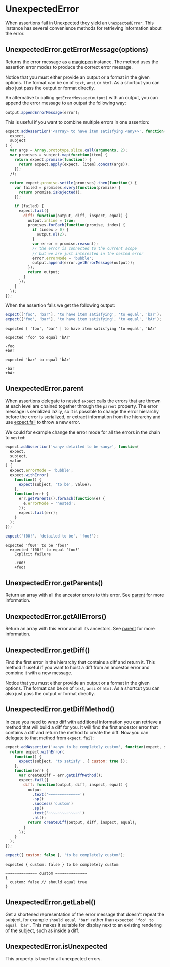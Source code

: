 # UnexpectedError

When assertions fail in Unexpected they yield an
`UnexpectedError`. This instance has several convenience methods for
retrieving information about the error.

## UnexpectedError.getErrorMessage(options)

Returns the error message as a
[magicpen](https://github.com/sunesimonsen/magicpen) instance. The
method uses the assertion error modes to produce the correct
error message.

Notice that you must either provide an output or a format in the given
options. The format can be on of `text`, `ansi` or `html`. As a
shortcut you can also just pass the output or format directly.

An alternative to calling `getErrorMessage(output)` with an output,
you can append the error message to an output the following way:

<!-- unexpected-markdown evaluate:false -->

```js
output.appendErrorMessage(error);
```

This is useful if you want to combine multiple errors in one assertion:

```js
expect.addAssertion('<array> to have item satisfying <any+>', function(
  expect,
  subject
) {
  var args = Array.prototype.slice.call(arguments, 2);
  var promises = subject.map(function(item) {
    return expect.promise(function() {
      return expect.apply(expect, [item].concat(args));
    });
  });

  return expect.promise.settle(promises).then(function() {
    var failed = promises.every(function(promise) {
      return promise.isRejected();
    });

    if (failed) {
      expect.fail({
        diff: function(output, diff, inspect, equal) {
          output.inline = true;
          promises.forEach(function(promise, index) {
            if (index > 0) {
              output.nl(2);
            }
            var error = promise.reason();
            // the error is connected to the current scope
            // but we are just interested in the nested error
            error.errorMode = 'bubble';
            output.append(error.getErrorMessage(output));
          });
          return output;
        }
      });
    }
  });
});
```

When the assertion fails we get the following output:

```js
expect(['foo', 'bar'], 'to have item satisfying', 'to equal', 'bar');
expect(['foo', 'bar'], 'to have item satisfying', 'to equal', 'bAr');
```

```output
expected [ 'foo', 'bar' ] to have item satisfying 'to equal', 'bAr'

expected 'foo' to equal 'bAr'

-foo
+bAr

expected 'bar' to equal 'bAr'

-bar
+bAr
```

## UnexpectedError.parent

When assertions delegate to nested `expect` calls the errors that are
thrown at each level are chained together through the `parent`
property. The error message is serialized lazily, so it is possible to
change the error hierarchy before the error is serialized, or extract
information from the hierarchy and use [expect.fail](../fail/) to throw
a new error.

We could for example change the error mode for all the errors in the
chain to `nested`:

```js
expect.addAssertion('<any> detailed to be <any>', function(
  expect,
  subject,
  value
) {
  expect.errorMode = 'bubble';
  expect.withError(
    function() {
      expect(subject, 'to be', value);
    },
    function(err) {
      err.getParents().forEach(function(e) {
        e.errorMode = 'nested';
      });
      expect.fail(err);
    }
  );
});

expect('f00!', 'detailed to be', 'foo!');
```

```output
expected 'f00!' to be 'foo!'
  expected 'f00!' to equal 'foo!'
    Explicit failure

    -f00!
    +foo!
```

## UnexpectedError.getParents()

Return an array with all the ancestor errors to this error. See
<a href="#unexpectederror-parent">parent</a> for more information.

## UnexpectedError.getAllErrors()

Return an array with this error and all its ancestors. See
<a href="#unexpectederror-parent">parent</a> for more information.

## UnexpectedError.getDiff()

Find the first error in the hierarchy that contains a diff and
return it. This method if useful if you want to hoist a diff from an
ancestor error and combine it with a new message.

Notice that you must either provide an output or a format in the given
options. The format can be on of `text`, `ansi` or `html`. As a
shortcut you can also just pass the output or format directly.

## UnexpectedError.getDiffMethod()

In case you need to wrap diff with additional information you can
retrieve a method that will build a diff for you. It will find the
first ancestor error that contains a diff and return the method to
create the diff. Now you can delegate to that method from
`expect.fail`:

```js
expect.addAssertion('<any> to be completely custom', function(expect, subject) {
  return expect.withError(
    function() {
      expect(subject, 'to satisfy', { custom: true });
    },
    function(err) {
      var createDiff = err.getDiffMethod();
      expect.fail({
        diff: function(output, diff, inspect, equal) {
          output
            .text('~~~~~~~~~~~~~~')
            .sp()
            .success('custom')
            .sp()
            .text('~~~~~~~~~~~~~~')
            .nl();
          return createDiff(output, diff, inspect, equal);
        }
      });
    }
  );
});

expect({ custom: false }, 'to be completely custom');
```

```output
expected { custom: false } to be completely custom

~~~~~~~~~~~~~~ custom ~~~~~~~~~~~~~~
{
  custom: false // should equal true
}
```

## UnexpectedError.getLabel()

Get a shortened representation of the error message that doesn't
repeat the subject, for example `should equal 'bar'` rather than
`expected 'foo' to equal 'bar'`. This makes it suitable for display next
to an existing rendering of the subject, such as inside a diff.

## UnexpectedError.isUnexpected

This property is true for all unexpected errors.
